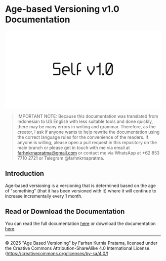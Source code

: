 # Age-based Versioning v1.0 Documentation

![selfv](./image/selfv.jpg)

> IMPORTANT NOTE: Because this documentation was translated from Indonesian to US English with less suitable tools and done quickly, there may be many errors in writing and grammar. Therefore, as the creator, I ask if anyone wants to help rewrite the documentation using the correct language rules for the convenience of the readers. If anyone is willing, please open a pull request in this repository on the main branch or please get in touch with me via email at farhnkrnapratma@gmail.com or contact me via WhatsApp at +62 853 7710 2721 or Telegram @farhnkrnapratma.

## Introduction

Age-based versioning is a versioning that is determined based on the age of "something" (that it has been versioned with it) where it will continue to increase incrementally every 1 month.

## Read or Download the Documentation

You can read the full documentation [here](./docs/selv-docs_v1.0.pdf) or download the documentation [here](https://github.com/farhnkrnapratma/selfv/releases/tag/v1.0).

---

© 2025 "Age Based Versioning" by Farhan Kurnia Pratama, licensed under the Creative Commons Attribution-ShareAlike 4.0 International License.
(https://creativecommons.org/licenses/by-sa/4.0/)
